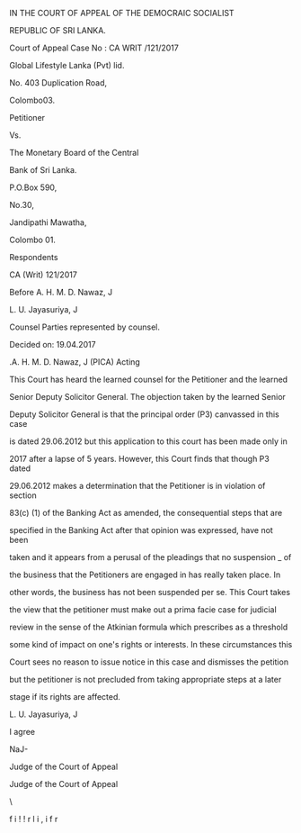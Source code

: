 IN THE COURT OF APPEAL OF THE DEMOCRAIC SOCIALIST

REPUBLIC OF SRI LANKA.

Court of Appeal Case No : CA WRIT /121/2017

Global Lifestyle Lanka (Pvt) lid.

No. 403 Duplication Road,

Colombo03.

Petitioner

Vs.

The Monetary Board of the Central

Bank of Sri Lanka.

P.O.Box 590,

No.30,

Jandipathi Mawatha,

Colombo 01.

Respondents

CA (Writ) 121/2017

Before A. H. M. D. Nawaz, J

L. U. Jayasuriya, J

Counsel Parties represented by counsel.

Decided on: 19.04.2017

.A. H. M. D. Nawaz, J (PICA) Acting

This Court has heard the learned counsel for the Petitioner and the learned

Senior Deputy Solicitor General. The objection taken by the learned Senior

Deputy Solicitor General is that the principal order (P3) canvassed in this case

is dated 29.06.2012 but this application to this court has been made only in

2017 after a lapse of 5 years. However, this Court finds that though P3 dated

29.06.2012 makes a determination that the Petitioner is in violation of section

83(c) (1) of the Banking Act as amended, the consequential steps that are

specified in the Banking Act after that opinion was expressed, have not been

taken and it appears from a perusal of the pleadings that no suspension _ of

the business that the Petitioners are engaged in has really taken place. In

other words, the business has not been suspended per se. This Court takes

the view that the petitioner must make out a prima facie case for judicial

review in the sense of the Atkinian formula which prescribes as a threshold

some kind of impact on one's rights or interests. In these circumstances this

Court sees no reason to issue notice in this case and dismisses the petition

but the petitioner is not precluded from taking appropriate steps at a later

stage if its rights are affected.

L. U. Jayasuriya, J

I agree

NaJ-

Judge of the Court of Appeal

Judge of the Court of Appeal

\

f i ! ! r l i , i f r
